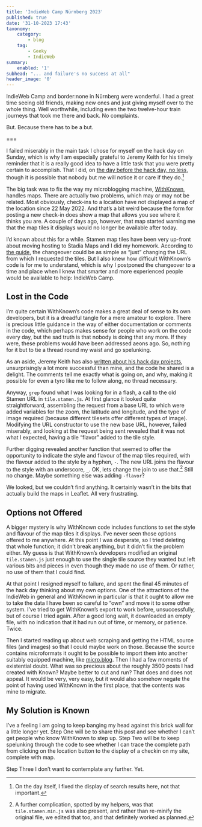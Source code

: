 ```yaml
---
title: 'IndieWeb Camp Nürnberg 2023'
published: true
date: '31-10-2023 17:43'
taxonomy:
    category:
        - blog
    tag:
        - Geeky
        - IndieWeb
summary:
    enabled: '1'
subhead: "... and failure's no success at all"
header_image: '0'
---
```

IndieWeb Camp and border:none in Nürnberg were wonderful. I had a great time seeing old friends, making new ones and just giving myself over to the whole thing. Well worthwhile, including even the two twelve-hour train journeys that took me there and back. No complaints.

But. Because there has to be a but.

===

I failed miserably in the main task I chose for myself on the hack day on Sunday, which is why I am especially grateful to Jeremy Keith for his timely reminder that it is a really good idea to have a little task that you were pretty certain to accomplish. That I did, on [the day before the hack day, no less](https://jeremycherfas.net/blog/stop-the-linkrot), though it is possible that nobody but me will notice it or care if they do.[^2]

[^2]: On the day itself, I fixed the display of search results here, not that important.

The big task was to fix the way my microblogging machine, [WithKnown](https://withknown.com/), handles maps. There are actually two problems, which may or may not be related. Most obviously, check-ins to a location have not displayed a map of the location since 22 May 2022. And that’s a bit weird because the form for posting a new check-in does show a map that allows you see where it thinks you are. A couple of days ago, however, that map started warning me that the map tiles it displays would no longer be available after today.

I’d known about this for a while. Stamen map tiles have been very up-front about moving hosting to Stadia Maps and I did my homework. According to [the guide](https://docs.stadiamaps.com/guides/migrating-from-stamen-map-tiles/#url-based-migration-steps), the changeover could be as simple as “just” changing the URL from which I requested the tiles. But I also knew how difficult WithKnown’s code is for me to understand, which is why I postponed the changeover to a time and place when I knew that smarter and more experienced people would be available to help: IndieWeb Camp.

## Lost in the Code

I’m quite certain WithKnown’s code makes a great deal of sense to its own developers, but it is a dreadful tangle for a mere amateur to explore. There is precious little guidance in the way of either documentation or comments in the code, which perhaps makes sense for people who work on the code every day, but the sad truth is that nobody is doing that any more. If they were, these problems would have been addressed aeons ago. So, nothing for it but to tie a thread round my waist and go spelunking.

As an aside, Jeremy Keith has also [written about his hack day projects](https://adactio.com/journal/20589), unsurprisingly a lot more successful than mine, and the code he shared is a delight. The comments tell me exactly what is going on, and why, making it possible for even a tyro like me to follow along, no thread necessary.

Anyway, `grep` found what I was looking for in a flash, a call to the old Stamen URL in `tile.stamen.js`. At first glance it looked quite straightforward, assembling the request from a base URL to which were added variables for the zoom, the latitude and longitude, and the type of image required (because different tilesets offer different types of image). Modifying the URL constructor to use the new base URL, however, failed miserably, and looking at the request being sent revealed that it was not what I expected, having a tile “flavor” added to the tile style.

Further digging revealed another function that seemed to offer the opportunity to indicate the style and flavour of the map tiles required, with the flavour added to the style by a hyphen, `-`. The new URL joins the flavour to the style with an underscore, `_`. OK, lets change the join to use that.[^1] Still no change. Maybe something else was adding `-flavor`?

[^1]: A further complication, spotted by my helpers, was that `tile.stamen.min.js` was also present, and rather than re-minify the original file, we edited that too, and that definitely worked as planned.

We looked, but we couldn’t find anything. It certainly wasn’t in the bits that actually build the maps in Leaflet. All very frustrating.

## Options not Offered

A bigger mystery is why WithKnown code includes functions to set the style and flavour of the map tiles it displays. I’ve never seen those options offered to me anywhere. At this point I was desperate, so I tried deleting that whole function; it didn’t break anything, but it didn’t fix the problem either. My guess is that WithKnown’s developers modified an original `tile.stamen.js` just enough to use the single tile source they wanted but left various bits and pieces in even though they made no use of them. Or rather, no use of them that I could find.

At that point I resigned myself to failure, and spent the final 45 minutes of the hack day thinking about my own options. One of the attractions of the IndieWeb in general and WithKnown in particular is that it ought to allow me to take the data I have been so careful to “own” and move it to some other system. I’ve tried to get WithKnown’s export to work before, unsuccessfully, but of course I tried again. After a good long wait, it downloaded an empty file, with no indication that it had run out of time, or memory, or patience. Twice.

Then I started reading up about web scraping and getting the HTML source files (and images) so that I could maybe work on those. Because the source contains microformats it ought to be possible to import them into another suitably equipped machine, like [micro.blog](https://micro.blog). Then I had a few moments of existential doubt. What was so precious about the roughly 3500 posts I had created with Known? Maybe better to cut and run? That does and does not appeal. It would be very, very easy, but it would also somehow negate the point of having used WithKnown in the first place, that the contents was mine to migrate.

## My Solution is Known

I’ve a feeling I am going to keep banging my head against this brick wall for a little longer yet. Step One will be to share this post and see whether I can’t get people who know WithKnown to step up. Step Two will be to keep spelunking through the code to see whether I can trace the complete path from clicking on the location button to the display of a checkin on my site, complete with map.

Step Three I don’t want to contemplate any further. Yet.
